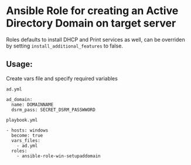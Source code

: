 # Ansible Role for creating an Active Directory Domain on target server
Roles defaults to install DHCP and Print services as well, can be overriden by setting `install_additional_features` to false.

## Usage:
Create vars file and specify required variables

`ad.yml`
```
ad_domain:
  name: DOMAINNAME
  dsrm_pass: SECRET_DSRM_PASSWWORD
```
`playbook.yml`
```
- hosts: windows
  become: true
  vars_files:
    - ad.yml
  roles:
    - ansible-role-win-setupaddomain

